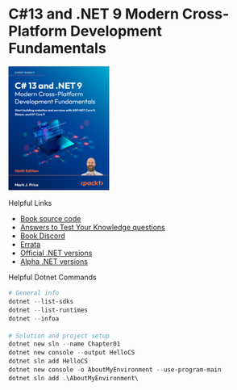 # C#13 and .NET 9 Modern Cross-Platform Development Fundamentals

<img src='images/20250406144058.png' width='200'/><br>

Helpful Links
- [Book source code](https://github.com/markjprice/cs13net9)
- [Answers to Test Your Knowledge questions](https://static.packt-cdn.com/downloads/9781835881224_Appendix.pdf?link_from_packtlink=yes)
- [Book Discord](https://packt.link/csharp13dotnet9)
- [Errata](https://github.com/markjprice/cs13net9/blob/main/docs/errata/README.md)
- [Official .NET versions](https://versionsof.net/)
- [Alpha .NET versions](https://github.com/dotnet/sdk/blob/main/documentation/package-table.md)

Helpful Dotnet Commands

```powershell
# General info
dotnet --list-sdks
dotnet --list-runtimes
dotnet --infoa

# Solution and project setup
dotnet new sln --name Chapter01
dotnet new console --output HelloCS
dotnet sln add HelloCS
dotnet new console -o AboutMyEnvironment --use-program-main
dotnet sln add .\AboutMyEnvironment\
```
